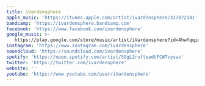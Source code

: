 ```yaml
---
title: iVardensphere
apple_music: 'https://itunes.apple.com/artist/ivardensphere/317072141'
bandcamp: 'https://ivardensphere.bandcamp.com'
facebook: 'https://www.facebook.com/ivardensphere'
google_music: >-
   https://play.google.com/store/music/artist/iVardensphere?id=Ahwfqqidmhvploi7sozouqvdb2i
instagram: 'https://www.instagram.com/ivardensphere'
soundcloud: 'https://soundcloud.com/ivardensphere'
spotify: 'https://open.spotify.com/artist/5GgL1rufteadUFCWTvysav'
twitter: 'https://twitter.com/ivardensphere'
website: ''
youtube: 'https://www.youtube.com/user/iVardensphere'
---
```

